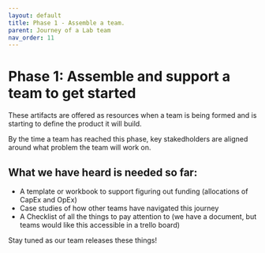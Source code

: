 ```yaml
---
layout: default
title: Phase 1 - Assemble a team.
parent: Journey of a Lab team
nav_order: 11
---
```


# Phase 1: Assemble and support a team to get started

These artifacts are offered as resources when a team is being formed and is starting to define the product it will build. 

By the time a team has reached this phase, key stakedholders are aligned around what problem the team will work on.  

## What we have heard is needed so far:
* A template or workbook to support figuring out funding (allocations of CapEx and OpEx)
* Case studies of how other teams have navigated this journey
* A Checklist of all the things to pay attention to (we have a document, but teams would like this accessible in a trello board)

Stay tuned as our team releases these things!
